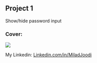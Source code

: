 ## Project 1
Show/hide password input 
   
### Cover:
![](https://s30.picofile.com/file/8469825892/show_hide.gif)

My Linkedin: [Linkedin.com/in/MiladJoodi](https://www.linkedin.com/in/MiladJoodi/)  
